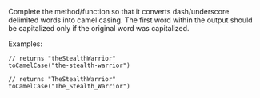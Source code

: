 Complete the method/function so that it converts dash/underscore delimited words into camel casing. The first word within the output should be capitalized only if the original word was capitalized.

Examples:

	// returns "theStealthWarrior"
	toCamelCase("the-stealth-warrior") 

	// returns "TheStealthWarrior"
	toCamelCase("The_Stealth_Warrior")